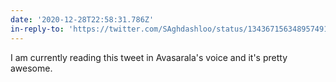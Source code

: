 ```yaml
---
date: '2020-12-28T22:58:31.786Z'
in-reply-to: 'https://twitter.com/SAghdashloo/status/1343671563489574915?s=19'
---
```


I am currently reading this tweet in Avasarala's voice and it's pretty awesome.
